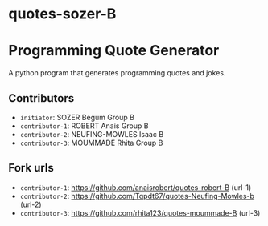 # quotes-sozer-B
# Programming Quote Generator

A python program that generates programming quotes and jokes.

## Contributors
- `initiator`: SOZER Begum Group B
- `contributor-1`: ROBERT Anais Group B
- `contributor-2`: NEUFING-MOWLES Isaac B 
- `contributor-3`: MOUMMADE Rhita Group B

## Fork urls
- `contributor-1`: https://github.com/anaisrobert/quotes-robert-B (url-1)
- `contributor-2`: https://github.com/Tqpdt67/quotes-Neufing-Mowles-b (url-2)
- `contributor-3`: https://github.com/rhita123/quotes-moummade-B (url-3)
